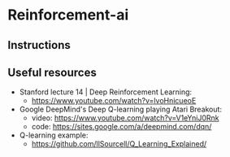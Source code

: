 # Reinforcement-ai

## Instructions

## Useful resources

- Stanford lecture 14 | Deep Reinforcement Learning:
    - https://www.youtube.com/watch?v=lvoHnicueoE
- Google DeepMind's Deep Q-learning playing Atari Breakout:
    - video: https://www.youtube.com/watch?v=V1eYniJ0Rnk
    - code: https://sites.google.com/a/deepmind.com/dqn/
- Q-learning example:
    - https://github.com/llSourcell/Q_Learning_Explained/
